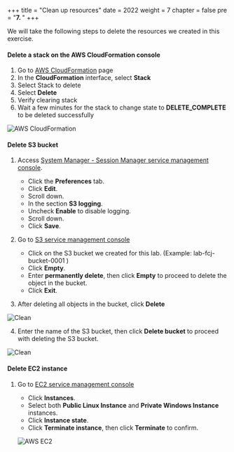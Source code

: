 +++
title = "Clean up resources"
date = 2022
weight = 7
chapter = false
pre = "<b>7. </b>"
+++

We will take the following steps to delete the resources we created in this exercise.

#### Delete a stack on the AWS CloudFormation console

1. Go to [AWS CloudFormation](https://console.aws.amazon.com/cloudformation/) page
2. In the **CloudFormation** interface, select **Stack**
3. Select Stack to delete
4. Select **Delete**
5. Verify clearing stack
6. Wait a few minutes for the stack to change state to **DELETE_COMPLETE** to be deleted successfully

![AWS CloudFormation](/images/7.clean/001-clean.png)

#### Delete S3 bucket

1. Access [System Manager - Session Manager service management console](https://console.aws.amazon.com/systems-manager/session-manager).
   + Click the **Preferences** tab.
   + Click **Edit**.
   + Scroll down.
   + In the section **S3 logging**.
   + Uncheck **Enable** to disable logging.
   + Scroll down.
   + Click **Save**.

2. Go to [S3 service management console](https://s3.console.aws.amazon.com/s3/home)
   + Click on the S3 bucket we created for this lab. (Example: lab-fcj-bucket-0001 )
   + Click **Empty**.
   + Enter **permanently delete**, then click **Empty** to proceed to delete the object in the bucket.
   + Click **Exit**.

3. After deleting all objects in the bucket, click **Delete**

![Clean](/images/7.clean/003-clean.png)

4. Enter the name of the S3 bucket, then click **Delete bucket** to proceed with deleting the S3 bucket.

![Clean](/images/7.clean/004-clean.png)

#### Delete EC2 instance

1. Go to [EC2 service management console](https://console.aws.amazon.com/ec2/v2/home)
   + Click **Instances**.
   + Select both **Public Linux Instance** and **Private Windows Instance** instances.
   + Click **Instance state**.
   + Click **Terminate instance**, then click **Terminate** to confirm.

   ![AWS EC2](/images/7.clean/002-cleann.png)